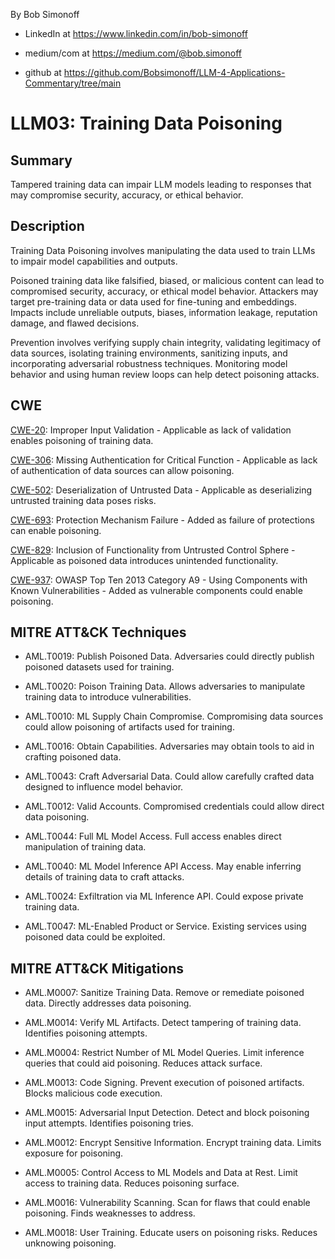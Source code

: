 By Bob Simonoff

- LinkedIn at https://www.linkedin.com/in/bob-simonoff

- medium/com at https://medium.com/@bob.simonoff

- github at https://github.com/Bobsimonoff/LLM-4-Applications-Commentary/tree/main


# LLM03: Training Data Poisoning

## Summary

Tampered training data can impair LLM models leading to responses that may compromise security, accuracy, or ethical behavior.

## Description

Training Data Poisoning involves manipulating the data used to train LLMs to impair model capabilities and outputs. 

Poisoned training data like falsified, biased, or malicious content can lead to compromised security, accuracy, or ethical model behavior. Attackers may target pre-training data or data used for fine-tuning and embeddings. Impacts include unreliable outputs, biases, information leakage, reputation damage, and flawed decisions.

Prevention involves verifying supply chain integrity, validating legitimacy of data sources, isolating training environments, sanitizing inputs, and incorporating adversarial robustness techniques. Monitoring model behavior and using human review loops can help detect poisoning attacks.


## CWE

[CWE-20](https://cwe.mitre.org/data/definitions/20.html): Improper Input Validation - Applicable as lack of validation enables poisoning of training data.

[CWE-306](https://cwe.mitre.org/data/definitions/306.html): Missing Authentication for Critical Function - Applicable as lack of authentication of data sources can allow poisoning.

[CWE-502](https://cwe.mitre.org/data/definitions/502.html): Deserialization of Untrusted Data - Applicable as deserializing untrusted training data poses risks.

[CWE-693](https://cwe.mitre.org/data/definitions/693.html): Protection Mechanism Failure - Added as failure of protections can enable poisoning.

[CWE-829](https://cwe.mitre.org/data/definitions/829.html): Inclusion of Functionality from Untrusted Control Sphere - Applicable as poisoned data introduces unintended functionality.

[CWE-937](https://cwe.mitre.org/data/definitions/937.html): OWASP Top Ten 2013 Category A9 - Using Components with Known Vulnerabilities - Added as vulnerable components could enable poisoning.


## MITRE ATT&CK Techniques

- AML.T0019: Publish Poisoned Data. Adversaries could directly publish poisoned datasets used for training.

- AML.T0020: Poison Training Data. Allows adversaries to manipulate training data to introduce vulnerabilities.

- AML.T0010: ML Supply Chain Compromise. Compromising data sources could allow poisoning of artifacts used for training. 

- AML.T0016: Obtain Capabilities. Adversaries may obtain tools to aid in crafting poisoned data.

- AML.T0043: Craft Adversarial Data. Could allow carefully crafted data designed to influence model behavior.

- AML.T0012: Valid Accounts. Compromised credentials could allow direct data poisoning.

- AML.T0044: Full ML Model Access. Full access enables direct manipulation of training data.

- AML.T0040: ML Model Inference API Access. May enable inferring details of training data to craft attacks.

- AML.T0024: Exfiltration via ML Inference API. Could expose private training data. 

- AML.T0047: ML-Enabled Product or Service. Existing services using poisoned data could be exploited.


## MITRE ATT&CK Mitigations

- AML.M0007: Sanitize Training Data. Remove or remediate poisoned data. Directly addresses data poisoning. 

- AML.M0014: Verify ML Artifacts. Detect tampering of training data. Identifies poisoning attempts.

- AML.M0004: Restrict Number of ML Model Queries. Limit inference queries that could aid poisoning. Reduces attack surface.

- AML.M0013: Code Signing. Prevent execution of poisoned artifacts. Blocks malicious code execution. 

- AML.M0015: Adversarial Input Detection. Detect and block poisoning input attempts. Identifies poisoning tries. 

- AML.M0012: Encrypt Sensitive Information. Encrypt training data. Limits exposure for poisoning. 

- AML.M0005: Control Access to ML Models and Data at Rest. Limit access to training data. Reduces poisoning surface.

- AML.M0016: Vulnerability Scanning. Scan for flaws that could enable poisoning. Finds weaknesses to address.

- AML.M0018: User Training. Educate users on poisoning risks. Reduces unknowing poisoning.
